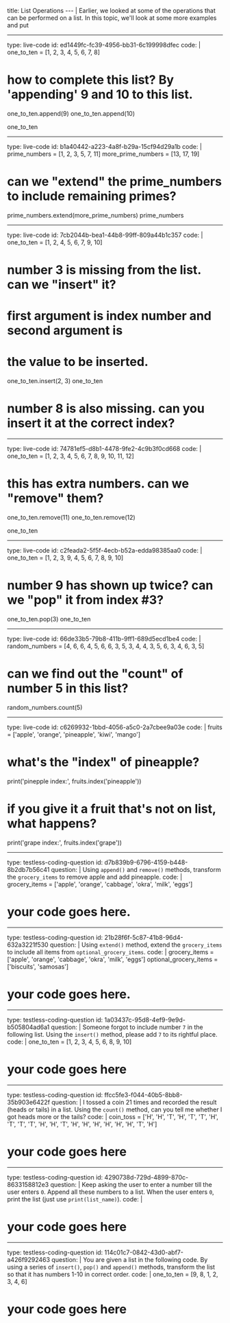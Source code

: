 title: List Operations
--- |
  Earlier, we looked at some of the operations that can be performed on a list. In this topic, we'll look at some more examples and put 

---
type: live-code
id: ed1449fc-fc39-4956-bb31-6c199998dfec
code: |
  one_to_ten = [1, 2, 3, 4, 5, 6, 7, 8]

  # how to complete this list? By 'appending' 9 and 10 to this list.
  one_to_ten.append(9)
  one_to_ten.append(10)

  one_to_ten

---
type: live-code
id: b1a40442-a223-4a8f-b29a-15cf94d29a1b
code: |
  prime_numbers = [1, 2, 3, 5, 7, 11]
  more_prime_numbers = [13, 17, 19]

  # can we "extend" the prime_numbers to include remaining primes?
  prime_numbers.extend(more_prime_numbers)
  prime_numbers

---
type: live-code
id: 7cb2044b-bea1-44b8-99ff-809a44b1c357
code: |
  one_to_ten = [1, 2, 4, 5, 6, 7, 9, 10]

  # number 3 is missing from the list. can we "insert" it?
  # first argument is index number and second argument is
  # the value to be inserted.
  one_to_ten.insert(2, 3)
  one_to_ten

  # number 8 is also missing. can you insert it at the correct index?

---
type: live-code
id: 74781ef5-d8b1-4478-9fe2-4c9b3f0cd668
code: |
  one_to_ten = [1, 2, 3, 4, 5, 6, 7, 8, 9, 10, 11, 12]

  # this has extra numbers. can we "remove" them?
  one_to_ten.remove(11)
  one_to_ten.remove(12)

  one_to_ten

---
type: live-code
id: c2feada2-5f5f-4ecb-b52a-edda98385aa0
code: |
  one_to_ten = [1, 2, 3, 9, 4, 5, 6, 7, 8, 9, 10]

  # number 9 has shown up twice? can we "pop" it from index #3?
  one_to_ten.pop(3)
  one_to_ten

---
type: live-code
id: 66de33b5-79b8-411b-9ff1-689d5ecd1be4
code: |
  random_numbers = [4, 6, 6, 4, 5, 6, 6, 3, 5, 3, 4, 4, 3, 5, 6, 3, 4, 6, 3, 5]

  # can we find out the "count" of number 5 in this list?
  random_numbers.count(5)

---
type: live-code
id: c6269932-1bbd-4056-a5c0-2a7cbee9a03e
code: |
  fruits = ['apple', 'orange', 'pineapple', 'kiwi', 'mango']

  # what's the "index" of pineapple?
  print('pinepple index:', fruits.index('pineapple'))

  # if you give it a fruit that's not on list, what happens?
  print('grape index:', fruits.index('grape'))

---
type: testless-coding-question
id: d7b839b9-6796-4159-b448-8b2db7b56c41
question: |
  Using `append()` and `remove()` methods, transform the `grocery_items` to remove apple and add pineapple.
code: |
  grocery_items = ['apple', 'orange', 'cabbage', 'okra', 'milk', 'eggs']

  # your code goes here.

---
type: testless-coding-question
id: 21b28f6f-5c87-41b8-96d4-632a3221f530
question: |
  Using `extend()` method, extend the `grocery_items` to include all items from `optional_grocery_items`.
code: |
  grocery_items = ['apple', 'orange', 'cabbage', 'okra', 'milk', 'eggs']
  optional_grocery_items = ['biscuits', 'samosas']

  # your code goes here.

---
type: testless-coding-question
id: 1a03437c-95d8-4ef9-9e9d-b505804ad6a1
question: |
  Someone forgot to include number `7` in the following list. Using the `insert()` method, please add `7` to its rightful place.
code: |
  one_to_ten = [1, 2, 3, 4, 5, 6, 8, 9, 10]

  # your code goes here

---
type: testless-coding-question
id: ffcc5fe3-f044-40b5-8bb8-35b903e6422f
question: |
  I tossed a coin 21 times and recorded the result (heads or tails) in a list. Using the `count()` method, can you tell me whether I got heads more or the tails?
code: |
  coin_toss = ['H', 'H', 'T', 'H', 'T', 'T', 'H', 'T', 'T', 'T', 'H', 'H', 'T', 'H', 'H', 'H', 'H', 'H', 'H', 'T', 'H']

  # your code goes here

---
type: testless-coding-question
id: 4290738d-729d-4899-870c-8633158812e3
question: |
  Keep asking the user to enter a number till the user enters `0`. Append all these numbers to a list. When the user enters `0`, print the list (just use `print(list_name)`).
code: |
  # your code goes here

---
type: testless-coding-question
id: 114c01c7-0842-43d0-abf7-a426f9292463
question: |
  You are given a list in the following code. By using a series of `insert()`, `pop()` and `append()` methods, transform the list so that it has numbers 1-10 in correct order.
code: |
  one_to_ten = [9, 8, 1, 2, 3, 4, 6]

  # your code goes here
